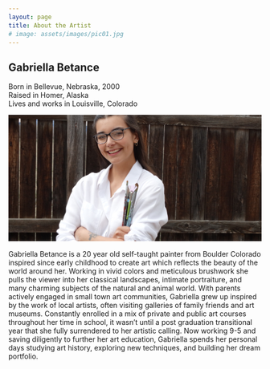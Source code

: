 ```yaml
---
layout: page
title: About the Artist
# image: assets/images/pic01.jpg
---
```

<h2>Gabriella Betance</h2>
<p>Born in Bellevue, Nebraska, 2000<br />Raised in Homer, Alaska <br />Lives and works in Louisville, Colorado </p>

<div class="image fill">
    <img src="assets/images/artist pic 2.jpeg" alt=""/>
</div>

<p>Gabriella Betance is a 20 year old self-taught painter from Boulder Colorado inspired since early childhood to create art which reflects the beauty of the world around her. Working in vivid colors and meticulous brushwork she pulls the viewer into her classical landscapes, intimate portraiture, and many charming subjects of the natural and animal world. With parents actively engaged in small town art communities, Gabriella grew up inspired by the work of local artists, often visiting galleries of family friends and art museums. Constantly enrolled in a mix of private and public art courses throughout her time in school, it wasn’t until a post graduation transitional year that she fully surrendered to her artistic calling. Now working 9-5 and saving diligently to further her art education, Gabriella spends her personal days studying art history, exploring new techniques, and building her dream portfolio.</p>
